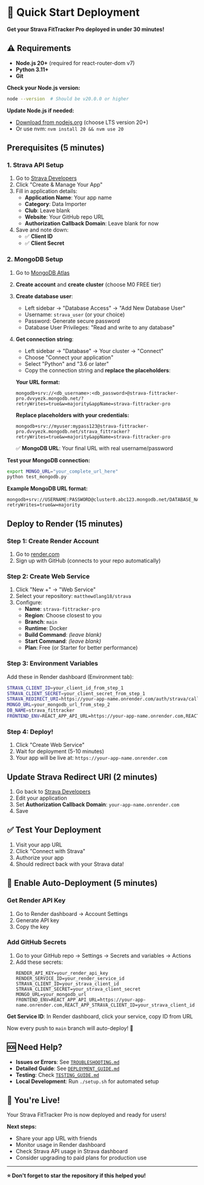 # 🚀 Quick Start Deployment

**Get your Strava FitTracker Pro deployed in under 30 minutes!**

## ⚠️ Requirements

- **Node.js 20+** (required for react-router-dom v7)
- **Python 3.11+** 
- **Git**

**Check your Node.js version:**
```bash
node --version  # Should be v20.0.0 or higher
```

**Update Node.js if needed:**
- [Download from nodejs.org](https://nodejs.org/) (choose LTS version 20+)
- Or use nvm: `nvm install 20 && nvm use 20`

## Prerequisites (5 minutes)

### 1. Strava API Setup
1. Go to [Strava Developers](https://developers.strava.com/)
2. Click "Create & Manage Your App"
3. Fill in application details:
   - **Application Name**: Your app name
   - **Category**: Data Importer
   - **Club**: Leave blank
   - **Website**: Your GitHub repo URL
   - **Authorization Callback Domain**: Leave blank for now
4. Save and note down:
   - ✅ **Client ID**
   - ✅ **Client Secret**

### 2. MongoDB Setup
1. Go to [MongoDB Atlas](https://cloud.mongodb.com/)
2. **Create account** and **create cluster** (choose M0 FREE tier)
3. **Create database user**:
   - Left sidebar → "Database Access" → "Add New Database User"
   - Username: `strava_user` (or your choice)
   - Password: Generate secure password
   - Database User Privileges: "Read and write to any database"
4. **Get connection string**:
   - Left sidebar → "Database" → Your cluster → "Connect"
   - Choose "Connect your application"
   - Select "Python" and "3.6 or later"
   - Copy the connection string and **replace the placeholders**:
   
   **Your URL format:**
   ```
   mongodb+srv://<db_username>:<db_password>@strava-fittracker-pro.dvvyezk.mongodb.net/?retryWrites=true&w=majority&appName=strava-fittracker-pro
   ```
   
   **Replace placeholders with your credentials:**
   ```
   mongodb+srv://myuser:mypass123@strava-fittracker-pro.dvvyezk.mongodb.net/strava_fittracker?retryWrites=true&w=majority&appName=strava-fittracker-pro
   ```
   
   ✅ **MongoDB URL**: Your final URL with real username/password

**Test your MongoDB connection:**
```bash
export MONGO_URL="your_complete_url_here"
python test_mongodb.py
```

**Example MongoDB URL format:**
```
mongodb+srv://USERNAME:PASSWORD@cluster0.abc123.mongodb.net/DATABASE_NAME?retryWrites=true&w=majority
```

## Deploy to Render (15 minutes)

### Step 1: Create Render Account
1. Go to [render.com](https://render.com)
2. Sign up with GitHub (connects to your repo automatically)

### Step 2: Create Web Service
1. Click "New +" → "Web Service"
2. Select your repository: `matthewdlang18/strava`
3. Configure:
   - **Name**: `strava-fittracker-pro`
   - **Region**: Choose closest to you
   - **Branch**: `main`
   - **Runtime**: Docker
   - **Build Command**: *(leave blank)*
   - **Start Command**: *(leave blank)*
   - **Plan**: Free (or Starter for better performance)

### Step 3: Environment Variables
Add these in Render dashboard (Environment tab):

```bash
STRAVA_CLIENT_ID=your_client_id_from_step_1
STRAVA_CLIENT_SECRET=your_client_secret_from_step_1
STRAVA_REDIRECT_URI=https://your-app-name.onrender.com/auth/strava/callback
MONGO_URL=your_mongodb_url_from_step_2
DB_NAME=strava_fittracker
FRONTEND_ENV=REACT_APP_API_URL=https://your-app-name.onrender.com,REACT_APP_STRAVA_CLIENT_ID=your_client_id_from_step_1
```

### Step 4: Deploy!
1. Click "Create Web Service"
2. Wait for deployment (5-10 minutes)
3. Your app will be live at: `https://your-app-name.onrender.com`

## Update Strava Redirect URI (2 minutes)

1. Go back to [Strava Developers](https://developers.strava.com/)
2. Edit your application
3. Set **Authorization Callback Domain**: `your-app-name.onrender.com`
4. Save

## ✅ Test Your Deployment

1. Visit your app URL
2. Click "Connect with Strava"
3. Authorize your app
4. Should redirect back with your Strava data!

## 🔧 Enable Auto-Deployment (5 minutes)

### Get Render API Key
1. Go to Render dashboard → Account Settings
2. Generate API key
3. Copy the key

### Add GitHub Secrets
1. Go to your GitHub repo → Settings → Secrets and variables → Actions
2. Add these secrets:
   ```
   RENDER_API_KEY=your_render_api_key
   RENDER_SERVICE_ID=your_render_service_id
   STRAVA_CLIENT_ID=your_strava_client_id
   STRAVA_CLIENT_SECRET=your_strava_client_secret
   MONGO_URL=your_mongodb_url
   FRONTEND_ENV=REACT_APP_API_URL=https://your-app-name.onrender.com,REACT_APP_STRAVA_CLIENT_ID=your_strava_client_id
   ```

**Get Service ID**: In Render dashboard, click your service, copy ID from URL

Now every push to `main` branch will auto-deploy! 🎉

## 🆘 Need Help?

- **Issues or Errors**: See [`TROUBLESHOOTING.md`](TROUBLESHOOTING.md)
- **Detailed Guide**: See [`DEPLOYMENT_GUIDE.md`](DEPLOYMENT_GUIDE.md)
- **Testing**: Check [`TESTING_GUIDE.md`](TESTING_GUIDE.md)
- **Local Development**: Run `./setup.sh` for automated setup

## 🎉 You're Live!

Your Strava FitTracker Pro is now deployed and ready for users!

**Next steps:**
- Share your app URL with friends
- Monitor usage in Render dashboard
- Check Strava API usage in Strava dashboard
- Consider upgrading to paid plans for production use

---

**⭐ Don't forget to star the repository if this helped you!**
